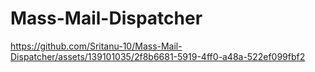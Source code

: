 # Mass-Mail-Dispatcher

https://github.com/Sritanu-10/Mass-Mail-Dispatcher/assets/139101035/2f8b6681-5919-4ff0-a48a-522ef099fbf2

